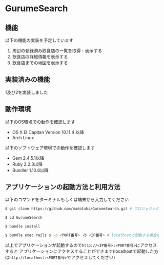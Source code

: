 # GurumeSearch

## 機能

以下の機能の実装を予定しています

1. 周辺の登録済み飲食店の一覧を取得・表示する
2. 飲食店の詳細情報を表示する
3. 飲食店までの地図を表示する

## 実装済みの機能

1及び2を実装しました

## 動作環境

以下のOS環境での動作を確認します

- OS X El Capitan Version 10.11.4 以降
- Arch Linux

以下のソフトウェア環境での動作を確認します

- Gem 2.4.5.1以降
- Ruby 2.2.3以降
- Bundler 1.10.6以降

## アプリケーションの起動方法と利用方法

以下のコマンドをターミナルもしくは端末から入力してください

```sh
$ git clone https://github.com/madotuki/GurumeSearch.git # プロジェクトの取得

$ cd GurumeSearch

$ bundle install

$ bundle exec rails s -p <PORT番号> -b <IP番号> # localhostで起動する場合は-bオプション及びIP番号を消してください
```

以上でアプリケーションが起動するので`http://<IP番号>:<PORT番号>`にアクセスすると
アプリケーションにアクセスすることができます(localhostで起動した方は`http://localhost:<PORT番号>`でアクセスしてください)
